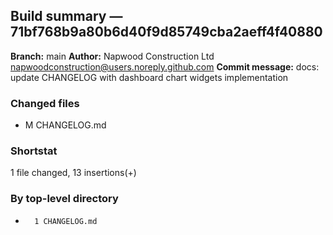 ## Build summary — 71bf768b9a80b6d40f9d85749cba2aeff4f40880

**Branch:** main **Author:** Napwood Construction Ltd <napwoodconstruction@users.noreply.github.com>
**Commit message:** docs: update CHANGELOG with dashboard chart widgets implementation

### Changed files

- M CHANGELOG.md

### Shortstat

1 file changed, 13 insertions(+)

### By top-level directory

-       1 CHANGELOG.md
